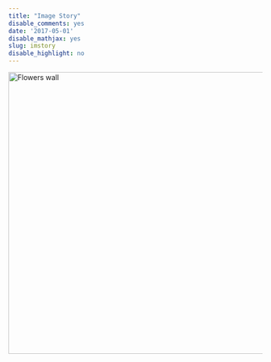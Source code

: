 ```yaml
---
title: "Image Story"
disable_comments: yes
date: '2017-05-01'
disable_mathjax: yes
slug: imstory
disable_highlight: no
---
```


<a data-flickr-embed="true"  href="https://www.flickr.com/photos/kang_yu/35350382975/in/album-72157685142343095/" title="Flowers wall"><img src="https://c1.staticflickr.com/5/4273/35350382975_d7e28b5a4b_k.jpg" width="2048" height="558" alt="Flowers wall"></a><script async src="//embedr.flickr.com/assets/client-code.js" charset="utf-8"></script>
